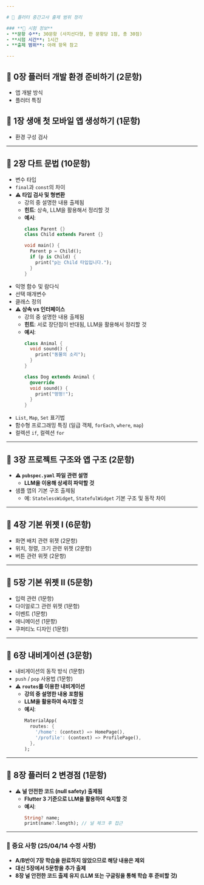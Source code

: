 ```yaml
---

# 📌 플러터 중간고사 출제 범위 정리

### **📝 시험 정보**
- **문항 수**: 30문항 (사지선다형, 한 문항당 1점, 총 30점)
- **시험 시간**: 1시간
- **출제 범위**: 아래 항목 참고  

---
```


## **🔹 0장 플러터 개발 환경 준비하기 (2문항)**
- 앱 개발 방식  
- 플러터 특징  

## **🔹 1장 생애 첫 모바일 앱 생성하기 (1문항)**
- 환경 구성 검사  

---

## **🔹 2장 다트 문법 (10문항)**  
- 변수 타입  
- `final`과 `const`의 차이  
- **⚠ 타입 검사 및 형변환**  
  - 강의 중 설명한 내용 출제됨  
  - **힌트**: 상속, LLM을 활용해서 정리할 것  
  - **예시**:  
    ```dart
    class Parent {}
    class Child extends Parent {}

    void main() {
      Parent p = Child();
      if (p is Child) {
        print("p는 Child 타입입니다.");
      }
    }
    ```
- 익명 함수 및 람다식  
- 선택 매개변수  
- 클래스 정의  
- **⚠ 상속 vs 인터페이스**  
  - 강의 중 설명한 내용 출제됨  
  - **힌트**: 서로 장단점이 반대됨, LLM을 활용해서 정리할 것  
  - **예시**:  
    ```dart
    class Animal {
      void sound() {
        print("동물의 소리");
      }
    }

    class Dog extends Animal {
      @override
      void sound() {
        print("멍멍!");
      }
    }
    ```
- `List`, `Map`, `Set` 표기법  
- 함수형 프로그래밍 특징 (일급 객체, `forEach`, `where`, `map`)  
- 컬렉션 `if`, 컬렉션 `for`  

---

## **🔹 3장 프로젝트 구조와 앱 구조 (2문항)**  
- **⚠ `pubspec.yaml` 파일 관련 설명**  
  - **LLM을 이용해 상세히 파악할 것**  
- 샘플 앱의 기본 구조 출제됨  
  - 예: `StatelessWidget`, `StatefulWidget` 기본 구조 및 동작 차이  

---

## **🔹 4장 기본 위젯 I (6문항)**  
- 화면 배치 관련 위젯 (2문항)  
- 위치, 정렬, 크기 관련 위젯 (2문항)  
- 버튼 관련 위젯 (2문항)  

---

## **🔹 5장 기본 위젯 II (5문항)**  
- 입력 관련 (1문항)  
- 다이얼로그 관련 위젯 (1문항)  
- 이벤트 (1문항)  
- 애니메이션 (1문항)  
- 쿠퍼티노 디자인 (1문항)  

---

## **🔹 6장 내비게이션 (3문항)**  
- 내비게이션의 동작 방식 (1문항)  
- `push` / `pop` 사용법 (1문항)  
- **⚠ `routes`를 이용한 내비게이션**  
  - **강의 중 설명한 내용 포함됨**  
  - **LLM을 활용하여 숙지할 것**  
  - **예시**:  
    ```dart
    MaterialApp(
      routes: {
        '/home': (context) => HomePage(),
        '/profile': (context) => ProfilePage(),
      },
    );
    ```

---

## **🔹 8장 플러터 2 변경점 (1문항)**  
- **⚠ 널 안전한 코드 (null safety) 출제됨**  
  - **Flutter 3 기준으로 LLM을 활용하여 숙지할 것**  
  - **예시**:  
    ```dart
    String? name;
    print(name?.length); // 널 체크 후 접근
    ```

---

### **📢 중요 사항 (25/04/14 수정 사항)**
- **A/B반이 7장 학습을 완료하지 않았으므로 해당 내용은 제외**  
- **대신 5장에서 5문항을 추가 출제**  
- **8장 널 안전한 코드 출제 유지 (LLM 또는 구글링을 통해 학습 후 준비할 것)**  

